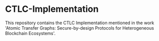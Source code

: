 # CTLC-Implementation
This repository contains the CTLC Implementation mentioned in the work 'Atomic Transfer Graphs: Secure-by-design
Protocols for Heterogeneous Blockchain Ecosystems'.
